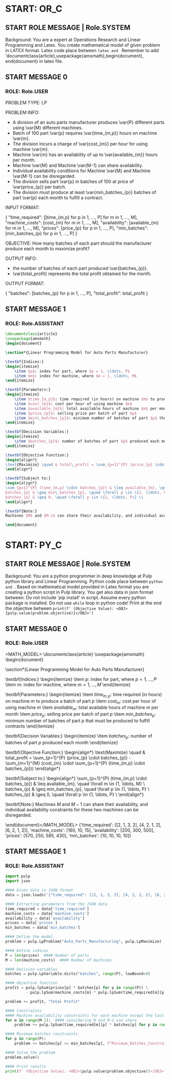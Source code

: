 # START: OR_C 
## START ROLE MESSAGE | Role.SYSTEM 
Background: You are a expert at Operations Research and Linear Programming and Latex. You create mathematical model of given problem in LATEX format. Latex code place between ```latex and ``` Remember to add 'documentclass{article},usepackage{amsmath},begin{document}, end{document} in latex file. 
## START MESSAGE 0 
### ROLE: Role.USER
<DESCRIPTION>
PROBLEM TYPE: LP

PROBLEM INFO:

- A division of an auto parts manufacturer produces \var{P} different parts using \var{M} different machines.
- Batch of 100 part \var{p} requires \var{time_{m,p}} hours on machine \var{m}.
- The division incurs a charge of \var{cost_{m}} per hour for using machine \var{m}.
- Machine \var{m} has an availability of up to \var{available_{m}} hours per month.
- Machine \var{M} and Machine \var{M-1} can share availability.
- Individual availability conditions for Machine \var{M} and Machine \var{M-1} can be disregarded.
- The division sells part \var{p} in batches of 100 at price of \var{price_{p}} per batch.
- The division must produce at least \var{min_batches_{p}} batches of part \var{p} each month to fulfill a contract.

INPUT FORMAT: 

{
    "time_required": [[time_{m,p} for p in 1, ..., P] for m in 1, ..., M],
    "machine_costs": [cost_{m} for m in 1, ..., M],
    "availability": [available_{m} for m in 1, ..., M],
    "prices": [price_{p} for p in 1, ..., P],
    "min_batches": [min_batches_{p} for p in 1, ..., P]
}

OBJECTIVE: How many batches of each part should the manufacturer produce each month to maximize profit?

OUTPUT INFO:

- the number of batches of each part produced \var{batches_{p}}.
- \var{total_profit} represents the total profit obtained for the month.

OUTPUT FORMAT:

{
    "batches": [batches_{p} for p in 1, ..., P],
    "total_profit": total_profit
}
</DESCRIPTION>


## START MESSAGE 1 
### ROLE: Role.ASSISTANT
```latex
\documentclass{article}
\usepackage{amsmath}
\begin{document}

\section*{Linear Programming Model for Auto Parts Manufacturer}

\textbf{Indices:}
\begin{itemize}
    \item $p$: index for part, where $p = 1, \ldots, P$
    \item $m$: index for machine, where $m = 1, \ldots, M$
\end{itemize}

\textbf{Parameters:}
\begin{itemize}
    \item $time_{m,p}$: time required (in hours) on machine $m$ to produce a batch of part $p$
    \item $cost_{m}$: cost per hour of using machine $m$
    \item $available_{m}$: total available hours of machine $m$ per month
    \item $price_{p}$: selling price per batch of part $p$
    \item $min\_batches_{p}$: minimum number of batches of part $p$ that must be produced to fulfill contracts
\end{itemize}

\textbf{Decision Variables:}
\begin{itemize}
    \item $batches_{p}$: number of batches of part $p$ produced each month
\end{itemize}

\textbf{Objective Function:}
\begin{align*}
\text{Maximize} \quad & total\_profit = \sum_{p=1}^{P} (price_{p} \cdot batches_{p}) - \sum_{m=1}^{M} (cost_{m} \cdot \sum_{p=1}^{P} (time_{m,p} \cdot batches_{p}))
\end{align*}

\textbf{Subject to:}
\begin{align*}
\sum_{p=1}^{P} (time_{m,p} \cdot batches_{p}) & \leq available_{m}, \quad \forall m \in \{1, \ldots, M\} \\
batches_{p} & \geq min\_batches_{p}, \quad \forall p \in \{1, \ldots, P\} \\
batches_{p} & \geq 0, \quad \forall p \in \{1, \ldots, P\} \\
\end{align*}

\textbf{Note:} 
Machines $M$ and $M-1$ can share their availability, and individual availability constraints for these two machines can be disregarded.

\end{document}
```

# START: PY_C 
## START ROLE MESSAGE | Role.SYSTEM 
Background: You are a python programmer in deep knowledge at Pulp python library and Linear Programming. Python code place between ```python and ```. Based on mathematical model provided in Latex format you are creating a python script in Pulp library. You get also data in json format between: <DATA></DATA> Do not include 'pip install' in script. Assume every python package is installed. Do not use `while` loop in python code! Print at the end the objective between <OBJ></OBJ> `print(f' (Objective Value): <OBJ>{pulp.value(problem.objective)}</OBJ>')` 
## START MESSAGE 0 
### ROLE: Role.USER
<MATH_MODEL>
\documentclass{article}
\usepackage{amsmath}
\begin{document}

\section*{Linear Programming Model for Auto Parts Manufacturer}

\textbf{Indices:}
\begin{itemize}
    \item $p$: index for part, where $p = 1, \ldots, P$
    \item $m$: index for machine, where $m = 1, \ldots, M$
\end{itemize}

\textbf{Parameters:}
\begin{itemize}
    \item $time_{m,p}$: time required (in hours) on machine $m$ to produce a batch of part $p$
    \item $cost_{m}$: cost per hour of using machine $m$
    \item $available_{m}$: total available hours of machine $m$ per month
    \item $price_{p}$: selling price per batch of part $p$
    \item $min\_batches_{p}$: minimum number of batches of part $p$ that must be produced to fulfill contracts
\end{itemize}

\textbf{Decision Variables:}
\begin{itemize}
    \item $batches_{p}$: number of batches of part $p$ produced each month
\end{itemize}

\textbf{Objective Function:}
\begin{align*}
\text{Maximize} \quad & total\_profit = \sum_{p=1}^{P} (price_{p} \cdot batches_{p}) - \sum_{m=1}^{M} (cost_{m} \cdot \sum_{p=1}^{P} (time_{m,p} \cdot batches_{p}))
\end{align*}

\textbf{Subject to:}
\begin{align*}
\sum_{p=1}^{P} (time_{m,p} \cdot batches_{p}) & \leq available_{m}, \quad \forall m \in \{1, \ldots, M\} \\
batches_{p} & \geq min\_batches_{p}, \quad \forall p \in \{1, \ldots, P\} \\
batches_{p} & \geq 0, \quad \forall p \in \{1, \ldots, P\} \\
\end{align*}

\textbf{Note:} 
Machines $M$ and $M-1$ can share their availability, and individual availability constraints for these two machines can be disregarded.

\end{document}</MATH_MODEL>
<DATA>
{'time_required': [[2, 1, 3, 2], [4, 2, 1, 2], [6, 2, 1, 2]], 'machine_costs': [160, 10, 15], 'availability': [200, 300, 500], 'prices': [570, 250, 585, 430], 'min_batches': [10, 10, 10, 10]}</DATA>


## START MESSAGE 1 
### ROLE: Role.ASSISTANT
```python
import pulp
import json

#### Given data in JSON format
data = json.loads('{"time_required": [[2, 1, 3, 2], [4, 2, 1, 2], [6, 2, 1, 2]], "machine_costs": [160, 10, 15], "availability": [200, 300, 500], "prices": [570, 250, 585, 430], "min_batches": [10, 10, 10, 10]}')

#### Extracting parameters from the JSON data
time_required = data['time_required']
machine_costs = data['machine_costs']
availability = data['availability']
prices = data['prices']
min_batches = data['min_batches']

#### Define the model
problem = pulp.LpProblem("Auto_Parts_Manufacturing", pulp.LpMaximize)

#### Define indices
P = len(prices)  #### Number of parts
M = len(machine_costs)  #### Number of machines

#### Decision variables
batches = pulp.LpVariable.dicts("batches", range(P), lowBound=0)

#### Objective function
profit = pulp.lpSum(prices[p] * batches[p] for p in range(P)) \
         - pulp.lpSum(machine_costs[m] * pulp.lpSum(time_required[m][p] * batches[p] for p in range(P)) for m in range(M))

problem += profit, "Total Profit"

#### Constraints
#### Machine availability constraints for each machine except the last two sharing availability
for m in range(M-1):  #### considering M and M-1 can share
    problem += pulp.lpSum(time_required[m][p] * batches[p] for p in range(P)) <= availability[m], f"Availability_Constraint_Machine_{m+1}"

#### Minimum batches constraints
for p in range(P):
    problem += batches[p] >= min_batches[p], f"Minimum_Batches_Constraint_Part_{p+1}"

#### Solve the problem
problem.solve()

#### Print results
print(f' (Objective Value): <OBJ>{pulp.value(problem.objective)}</OBJ>')
```


